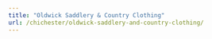```yaml
---
title: "Oldwick Saddlery & Country Clothing"
url: /chichester/oldwick-saddlery-and-country-clothing/
---
```

